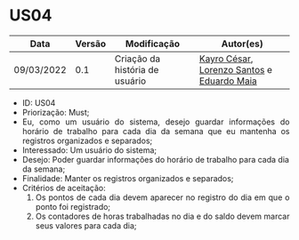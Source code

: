 # US04


|Data | Versão | Modificação | Autor(es)|
| -- | -- | -- | -- |
| 09/03/2022 | 0.1 | Criação da história de usuário | [Kayro César](https://github.com/kayrocesar), [Lorenzo Santos](https://github.com/kayrocesar) e [Eduardo Maia](https://github.com/eduardomr) |


<ul>
<li> ID: US04</li>
<li>Priorização: Must;</li>
<li align="justify"> Eu, como um usuário do sistema, desejo guardar informações do horário de trabalho para cada dia da semana que eu mantenha os registros organizados e separados;</li>
<li>Interessado: Um usuário do sistema;</li>
<li>Desejo: Poder guardar informações do horário de trabalho para cada dia da semana;</li>
<li>Finalidade: Manter os registros organizados e separados;</li>
<li align="justify"> Critérios de aceitação:
    <ol>
    <li> Os pontos de cada dia devem aparecer no registro do dia em que o ponto foi registrado;</li>
    <li> Os contadores de horas trabalhadas no dia e do saldo devem marcar seus valores para cada dia;</li>
    </ol>
</ul>